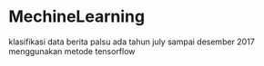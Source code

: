 # MechineLearning
klasifikasi data berita palsu ada tahun july sampai desember 2017 menggunakan metode tensorflow
